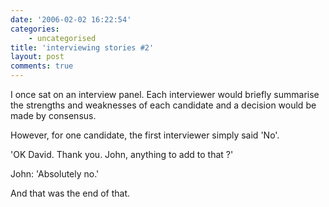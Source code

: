 ```yaml
---
date: '2006-02-02 16:22:54'
categories:
    - uncategorised
title: 'interviewing stories #2'
layout: post
comments: true
---
```


I once sat on an interview panel. Each interviewer would briefly
summarise the strengths and weaknesses of each candidate and a decision
would be made by consensus.

However, for one candidate, the first interviewer simply said 'No'.

'OK David. Thank you. John, anything to add to that ?'

John: 'Absolutely no.'

And that was the end of that.
